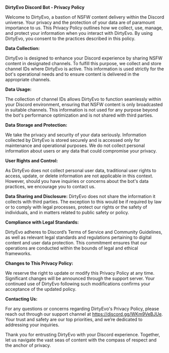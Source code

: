**DirtyEvo Discord Bot - Privacy Policy**

Welcome to DirtyEvo, a bastion of NSFW content delivery within the Discord universe. Your privacy and the protection of your data are of paramount importance to us. This Privacy Policy outlines how we collect, use, manage, and protect your information when you interact with DirtyEvo. By using DirtyEvo, you consent to the practices described in this policy.

**Data Collection:**

DirtyEvo is designed to enhance your Discord experience by sharing NSFW content in designated channels. To fulfill this purpose, we collect and store channel IDs where DirtyEvo is active. This information is used strictly for the bot's operational needs and to ensure content is delivered in the appropriate channels.

**Data Usage:**

The collection of channel IDs allows DirtyEvo to function seamlessly within your Discord environment, ensuring that NSFW content is only broadcasted in suitable channels. This information is not used for any purpose beyond the bot's performance optimization and is not shared with third parties.

**Data Storage and Protection:**

We take the privacy and security of your data seriously. Information collected by DirtyEvo is stored securely and is accessed only for maintenance and operational purposes. We do not collect personal information about users or any data that could compromise your privacy.

**User Rights and Control:**

As DirtyEvo does not collect personal user data, traditional user rights to access, update, or delete information are not applicable in this context. However, should you have inquiries or concerns about the bot's data practices, we encourage you to contact us.

**Data Sharing and Disclosure:**
DirtyEvo does not share the information it collects with third parties. The exception to this would be if required by law or to comply with legal processes, protect our rights or the safety of individuals, and in matters related to public safety or policy.

**Compliance with Legal Standards:**

DirtyEvo adheres to Discord’s Terms of Service and Community Guidelines, as well as relevant legal standards and regulations pertaining to digital content and user data protection. This commitment ensures that our operations are conducted within the bounds of legal and ethical frameworks.

**Changes to This Privacy Policy:**

We reserve the right to update or modify this Privacy Policy at any time. Significant changes will be announced through the support server. Your continued use of DirtyEvo following such modifications confirms your acceptance of the updated policy.

**Contacting Us:**

For any questions or concerns regarding DirtyEvo's Privacy Policy, please reach out through our support channel at https://discord.gg/WKm9VeBJUe. Your trust and safety are our top priorities, and we’re dedicated to addressing your inquiries.

Thank you for entrusting DirtyEvo with your Discord experience. Together, let us navigate the vast seas of content with the compass of respect and the anchor of privacy.

